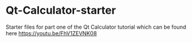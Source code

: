 # Qt-Calculator-starter
Starter files for part one of the Qt Calculator tutorial which can be found here https://youtu.be/FhV1ZEVNK08
